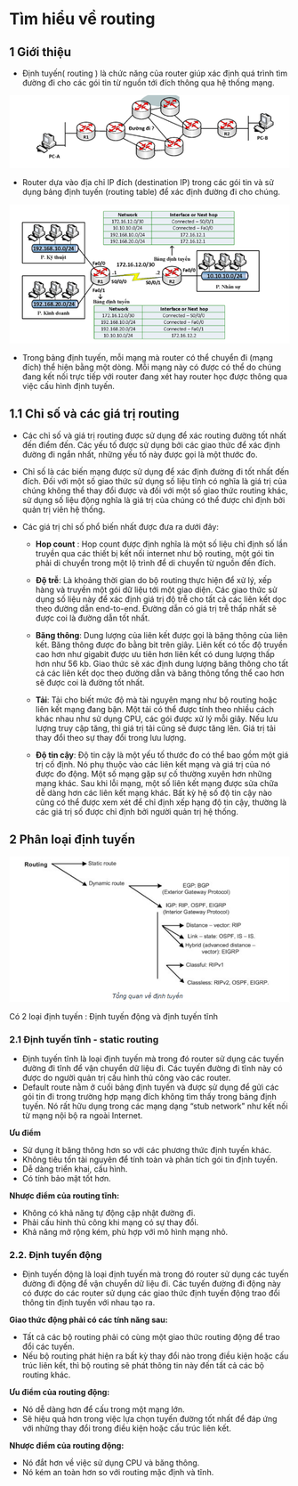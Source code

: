 # Tìm hiểu về routing
## 1 Giới thiệu
- Định tuyến( routing ) là chức năng của router giúp xác định quá trình tìm đường đi cho các gói tin từ nguồn tới đích thông qua hệ thống mạng. 

![alt text](../images/routing.png)

- Router dựa vào địa chỉ IP đích (destination IP) trong các gói tin và sử dụng bảng định tuyến (routing table) để xác định đường đi cho chúng.

![alt text](<../images/routing 1.png>)

- Trong bảng định tuyến, mỗi mạng mà router có thể chuyển đi (mạng đích) thể hiện bằng một dòng. Mỗi mạng này có được có thể do chúng đang kết nối trực tiếp với router đang xét hay router học được thông qua việc cấu hình định tuyến.

## 1.1 Chỉ số và các giá trị routing
- Các chỉ số và giá trị routing được sử dụng để xác routing đường tốt nhất đến điểm đến. Các yếu tố được sử dụng bởi các giao thức để xác định đường đi ngắn nhất, những yếu tố này được gọi là một thước đo.

- Chỉ số là các biến mạng được sử dụng để xác định đường đi tốt nhất đến đích. Đối với một số giao thức sử dụng số liệu tĩnh có nghĩa là giá trị của chúng không thể thay đổi được và đối với một số giao thức routing khác, sử dụng số liệu động nghĩa là giá trị của chúng có thể được chỉ định bởi quản trị viên hệ thống.

- Các giá trị chỉ số phổ biến nhất được đưa ra dưới đây:

    - **Hop count** : Hop count được định nghĩa là một số liệu chỉ định số lần truyền qua các thiết bị kết nối internet như bộ routing, một gói tin phải di chuyển trong một lộ trình để di chuyển từ nguồn đến đích. 

    - **Độ trễ**: Là khoảng thời gian do bộ routing thực hiện để xử lý, xếp hàng và truyền một gói dữ liệu tới một giao diện. Các giao thức sử dụng số liệu này để xác định giá trị độ trễ cho tất cả các liên kết dọc theo đường dẫn end-to-end. Đường dẫn có giá trị trễ thấp nhất sẽ được coi là đường dẫn tốt nhất.

    - **Băng thông**: Dung lượng của liên kết được gọi là băng thông của liên kết. Băng thông được đo bằng bit trên giây. Liên kết có tốc độ truyền cao hơn như gigabit được ưu tiên hơn liên kết có dung lượng thấp hơn như 56 kb. Giao thức sẽ xác định dung lượng băng thông cho tất cả các liên kết dọc theo đường dẫn và băng thông tổng thể cao hơn sẽ được coi là đường tốt nhất.

    - **Tải**: Tải cho biết mức độ mà tài nguyên mạng như bộ routing hoặc liên kết mạng đang bận. Một tải có thể được tính theo nhiều cách khác nhau như sử dụng CPU, các gói được xử lý mỗi giây. Nếu lưu lượng truy cập tăng, thì giá trị tải cũng sẽ được tăng lên. Giá trị tải thay đổi theo sự thay đổi trong lưu lượng.

    - **Độ tin cậy**: Độ tin cậy là một yếu tố thước đo có thể bao gồm một giá trị cố định. Nó phụ thuộc vào các liên kết mạng và giá trị của nó được đo động. Một số mạng gặp sự cố thường xuyên hơn những mạng khác. Sau khi lỗi mạng, một số liên kết mạng được sửa chữa dễ dàng hơn các liên kết mạng khác. Bất kỳ hệ số độ tin cậy nào cũng có thể được xem xét để chỉ định xếp hạng độ tin cậy, thường là các giá trị số được chỉ định bởi người quản trị hệ thống.
## 2 Phân loại định tuyến

![alt text](<../images/routing 2.png>)

Có 2 loại định tuyến : Định tuyến động và định tuyến tĩnh 
### 2.1 Định tuyến tĩnh - static routing
- Định tuyến tĩnh là loại định tuyến mà trong đó router sử dụng các tuyến đường đi tĩnh để vận chuyển dữ liệu đi. Các tuyến đường đi tĩnh này có được do người quản trị cấu hình thủ công vào các router.
- Default route nằm ở cuối bảng định tuyến và được sử dụng để gửi các gói tin đi trong trường hợp mạng đích không tìm thấy trong bảng định tuyến. Nó rất hữu dụng trong các mạng dạng “stub network” như kết nối từ mạng nội bộ ra ngoài Internet.

**Ưu điểm**
- Sử dụng ít băng thông hơn so với các phương thức định tuyến khác.
- Không tiêu tốn tài nguyên để tính toàn và phân tích gói tin định tuyến.
- Dễ dàng triển khai, cấu hình.
- Có tính bảo mật tốt hơn.

**Nhược điểm của routing tĩnh:**

- Không có khả năng tự động cập nhật đường đi.
- Phải cấu hình thủ công khi mạng có sự thay đổi.
- Khả năng mở rộng kém, phù hợp với mô hình mạng nhỏ.

### 2.2. Định tuyến động
- Định tuyến động là loại định tuyến mà trong đó router sử dụng các tuyến đường đi động để vận chuyển dữ liệu đi. Các tuyến đường đi động này có được do các router sử dụng các giao thức định tuyến động trao đổi thông tin định tuyến với nhau tạo ra. 

**Giao thức động phải có các tính năng sau:**
- Tất cả các bộ routing phải có cùng một giao thức routing động để trao đổi các tuyến.
- Nếu bộ routing phát hiện ra bất kỳ thay đổi nào trong điều kiện hoặc cấu trúc liên kết, thì bộ routing sẽ phát thông tin này đến tất cả các bộ routing khác.

**Ưu điểm của routing động:**

- Nó dễ dàng hơn để cấu  trong một mạng lớn.
- Sẽ hiệu quả hơn trong việc lựa chọn tuyến đường tốt nhất để đáp ứng với những thay đổi trong điều kiện hoặc cấu trúc liên kết. 

**Nhược điểm của routing động:**
- Nó đắt hơn về việc sử dụng CPU và băng thông.
- Nó kém an toàn hơn so với routing mặc định và tĩnh.
